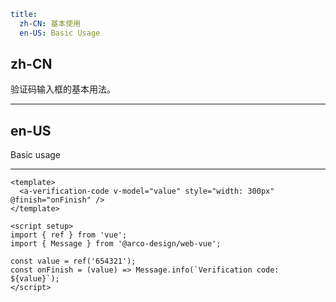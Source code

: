 ```yaml
title:
  zh-CN: 基本使用
  en-US: Basic Usage
```

## zh-CN

验证码输入框的基本用法。

---

## en-US

Basic usage

---

```vue
<template>
  <a-verification-code v-model="value" style="width: 300px" @finish="onFinish" />
</template>

<script setup>
import { ref } from 'vue';
import { Message } from '@arco-design/web-vue';

const value = ref('654321');
const onFinish = (value) => Message.info(`Verification code: ${value}`);
</script>
```
